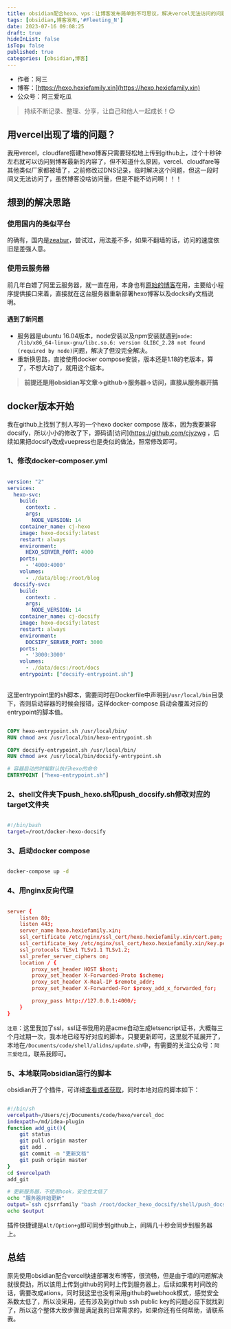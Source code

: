```yaml
---
title: obsidian配合hexo、vps：让博客发布简单到不可思议，解决vercel无法访问的问题
tags: [obsidian,博客发布,'#Fleeting_N']
date: 2023-07-16 09:08:25
draft: true
hideInList: false
isTop: false
published: true
categories: [obsidian,博客]
---
```


- 作者：阿三
- 博客：[https://hexo.hexiefamily.xin](https://hexo.hexiefamily.xin)
- 公众号：阿三爱吃瓜

> 持续不断记录、整理、分享，让自己和他人一起成长！😊

## 用vercel出现了墙的问题？
 
我用vercel，cloudfare搭建hexo博客只需要轻松地上传到github上，过个十秒钟左右就可以访问到博客最新的内容了，但不知道什么原因，vercel、cloudfare等其他类似厂家都被墙了，之前修改过DNS记录，临时解决这个问题，但这一段时间又无法访问了，虽然博客没啥访问量，但是不能不访问啊！！！
 
## 想到的解决思路

### 使用国内的类似平台

的确有，国内是[zeabur](https://zeabur.com/)，尝试过，用法差不多，如果不翻墙的话，访问的速度依旧是差强人意。

### 使用云服务器

前几年白嫖了阿里云服务器，就一直在用，本身也有[原始的博客](https://blog.hexiefamily.xin/)在用，主要给小程序提供接口来着，直接就在这台服务器重新部署hexo博客以及docksify文档说明。

#### 遇到了新问题

- 服务器是ubuntu 16.04版本，node安装以及npm安装就遇到`node: /lib/x86_64-linux-gnu/libc.so.6: version GLIBC_2.28 not found (required by node)`问题，解决了但没完全解决。
- 重新换思路，直接使用docker compose安装，版本还是1.18的老版本，算了，不想大动了，就用这个版本。

> **前提还是用obsidian写文章->github->服务器->访问，直接从服务器开搞**

## docker版本开始

我在github上找到了别人写的一个hexo docker compose 版本，因为我要兼容docsify，所以小小的修改了下，源码请[访问](https://github.com/cjyzwg ，后续如果把docsify改成vuepress也是类似的做法，照常修改即可。

### 1、修改docker-composer.yml

```yml

version: "2"
services:
  hexo-svc:
    build:
      context: .
      args:
        NODE_VERSION: 14
    container_name: cj-hexo
    image: hexo-docsify:latest
    restart: always
    environment:
      HEXO_SERVER_PORT: 4000
    ports:
      - '4000:4000'
    volumes:
      - ./data/blog:/root/blog
  docsify-svc:
    build:
      context: .
      args:
        NODE_VERSION: 14
    container_name: cj-docsify
    image: hexo-docsify:latest
    restart: always
    environment:
      DOCSIFY_SERVER_PORT: 3000
    ports:
      - '3000:3000'
    volumes:
      - ./data/docs:/root/docs
    entrypoint: ["docsify-entrypoint.sh"]
    
```

这里entrypoint里的sh脚本，需要同时在Dockerfile中声明到`/usr/local/bin`目录下，否则启动容器的时候会报错，这样docker-compose 启动会覆盖对应的entrypoint的脚本值。

```Dockerfile

COPY hexo-entrypoint.sh /usr/local/bin/
RUN chmod a+x /usr/local/bin/hexo-entrypoint.sh

COPY docsify-entrypoint.sh /usr/local/bin/
RUN chmod a+x /usr/local/bin/docsify-entrypoint.sh

# 容器启动的时候默认执行hexo的命令
ENTRYPOINT ["hexo-entrypoint.sh"]

```

### 2、shell文件夹下push_hexo.sh和push_docsify.sh修改对应的target文件夹

```push_hexo.sh

#!/bin/bash
target=/root/docker-hexo-docsify

```

### 3、启动docker compose

```sh

docker-compose up -d 

```

### 4、用nginx反向代理

```conf

server {
    listen 80;
    listen 443;
    server_name hexo.hexiefamily.xin;
    ssl_certificate /etc/nginx/ssl_cert/hexo.hexiefamily.xin/cert.pem;
    ssl_certificate_key /etc/nginx/ssl_cert/hexo.hexiefamily.xin/key.pem;
    ssl_protocols TLSv1 TLSv1.1 TLSv1.2;
    ssl_prefer_server_ciphers on;
    location / {
        proxy_set_header HOST $host;
        proxy_set_header X-Forwarded-Proto $scheme;
        proxy_set_header X-Real-IP $remote_addr;
        proxy_set_header X-Forwarded-For $proxy_add_x_forwarded_for;

        proxy_pass http://127.0.0.1:4000/;
    }
}

```

`注意`：这里我加了ssl，ssl证书我用的是acme自动生成letsencript证书，大概每三个月过期一次，我本地已经写好对应的脚本，只要更新即可，这里就不延展开了，本地在`/Documents/code/shell/alidns/update.sh`中，有需要的关注公众号：`阿三爱吃瓜`，联系我即可。

### 5、本地联同obsidian运行的脚本

obsidian开了个插件，可详细[查看或者获取](https://docs.hexiefamily.xin/#/md/obsidian/docs/c-3%E6%8F%92%E4%BB%B6Api%E7%A4%BA%E4%BE%8B)，同时本地对应的脚本如下：

``` docs.sh

#!/bin/sh
vercelpath=/Users/cj/Documents/code/hexo/vercel_doc
indexpath=/md/idea-plugin
function add_git(){
    git status
    git pull origin master
    git add .
    git commit -m "更新文档"
    git push origin master
}
cd $vercelpath
add_git

# 更新服务器，不使用hook，安全性太低了
echo "服务器开始更新"
output=`ssh cjsrrfamily "bash /root/docker_hexo_docsify/shell/push_docsify.sh"`
echo $output


```

插件快捷键是`Alt/Option+g`即可同步到github上，间隔几十秒会同步到服务器上。


## 总结

原先使用obsidian配合vercel快速部署发布博客，很流畅，但是由于墙的问题解决就很费劲，所以该用上传到github的同时上传到服务器上，后续如果有时间改的话，需要改成ations，同时我这里也没有采用github的webhook模式，感觉安全系数太低了，所以没采用，还有涉及到github ssh public key的问题必应下就找到了，所以这个整体大致步骤是满足我的日常需求的，如果你还有任何帮助，请联系我。

